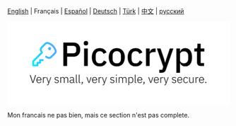 <p><a href="https://github.com/HACKERALERT/Picocrypt">English</a> | Français | <a href="/translations/spanish.md">Español</a> | <a href="/translations/german.md">Deutsch</a> | <a href="/translations/turkish.md">Türk</a> | <a href="/translations/chinese.md">中文</a> | <a href="/translations/russian.md">русский</a></p>
<p align="center"><img align="center" src="/images/Picocrypt.svg" width="512" alt="Picocrypt"></p>

Mon francais ne pas bien, mais ce section n'est pas complete.
